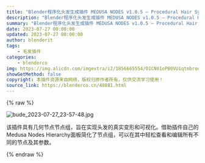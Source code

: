 ```yaml
---
title: "Blender程序化头发生成插件 MEDUSA NODES v1.0.5 – Procedural Hair System"
description: "Blender程序化头发生成插件 MEDUSA NODES v1.0.5 – Procedural Hair System"
summary: "Blender程序化头发生成插件 MEDUSA NODES v1.0.5 – Procedural Hair System"
date: 2023-07-27 00:00:00
updated: 2023-07-27 00:00:00
author: blenderit
tags: 
    - 毛发插件
categories:
    - blenderco
img: https://img.alicdn.com/imgextra/i2/1856665554/O1CN01oPB0VU1qtmbrodO47_!!1856665554.jpg
showGetMethod: false
copyright: 本插件资源来自网络，版权归原作者所有，仅供交流学习使用！
source_link: https://blenderco.cn/48881.html
---
```


{% raw %}
<p><img class="aligncenter" src="https://img.alicdn.com/imgextra/i2/1856665554/O1CN01oPB0VU1qtmbrodO47_!!1856665554.jpg" alt="bude_2023-07-27_23-57-48.jpg"></p><p>该插件具有几何节点节点组，旨在实现头发的真实变形和可视化。借助插件自己的Medusa Nodes Hierarchy面板简化了节点组，可以在其中轻松查看和编辑所有不同的节点及其参数。</p>
<div style="display: none">blenderco</div>
{% endraw %}